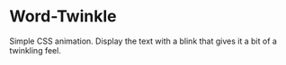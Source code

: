 # Word-Twinkle

Simple CSS animation. Display the text with a blink that gives it a bit of a twinkling feel.